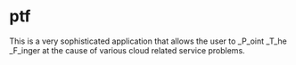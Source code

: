 # ptf

This is a very sophisticated application that allows the user to 
_P_oint _T_he _F_inger at the cause of various cloud related service
problems.